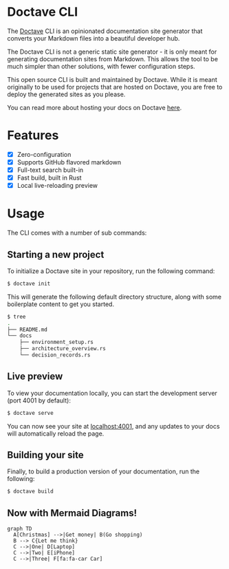 Doctave CLI
===========

The [Doctave](https://www.doctave.com) CLI is an opinionated documentation site generator that
converts your Markdown files into a beautiful developer hub.

The Doctave CLI is not a generic static site generator - it is only meant for generating
documentation sites from Markdown. This allows the tool to be much simpler than other solutions,
with fewer configuration steps.

This open source CLI is built and maintained by Doctave. While it is meant originally to be used for
projects that are hosted on Doctave, you are free to deploy the generated sites as you please.

You can read more about hosting your docs on Doctave [here](https://www.doctave.com).

# Features
- [x] Zero-configuration
- [x] Supports GitHub flavored markdown
- [x] Full-text search built-in
- [x] Fast build, built in Rust
- [x] Local live-reloading preview

# Usage

The CLI comes with a number of sub commands:

## Starting a new project 

To initialize a Doctave site in your repository, run the following command:

```bash
$ doctave init
```

This will generate the following default directory structure, along with some boilerplate content
to get you started.

```bash
$ tree
.
├── README.md
└── docs
    ├── environment_setup.rs
    ├── architecture_overview.rs
    └── decision_records.rs
```

## Live preview

To view your documentation locally, you can start the development server (port 4001 by default):

```bash
$ doctave serve
```

You can now see your site at [localhost:4001](), and any updates to your docs will automatically reload the page.

## Building your site

Finally, to build a production version of your documentation, run the following:

```bash
$ doctave build
```

## Now with Mermaid Diagrams!

```mermaid
graph TD
  A[Christmas] -->|Get money| B(Go shopping)
  B --> C{Let me think}
  C -->|One| D[Laptop]
  C -->|Two| E[iPhone]
  C -->|Three| F[fa:fa-car Car]
```
